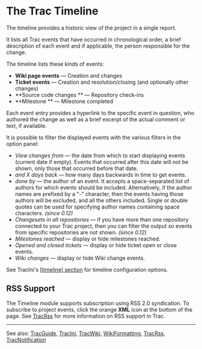 # The Trac Timeline






The timeline provides a historic view of the project in a single report.



It lists all Trac events that have occurred in chronological order, a
brief description of each event and if applicable, the person responsible for
the change.



The timeline lists these kinds of events:


- **Wiki page events** — Creation and changes
- **Ticket events** — Creation and resolution/closing (and optionally other changes)
- **Source code changes ** — Repository check-ins
- **Milestone ** — Milestone completed


Each event entry provides a hyperlink to the specific event in question, who authored the change as well as
a brief excerpt of the actual comment or text, if available.



It is possible to filter the displayed events with the various filters in the option panel:


- *View changes from* — the date from which to start displaying events (current date if empty). Events that occurred after this date will not be shown, only those that occurred before that date.
- *and X days back* — how many days backwards in time to get events.
- *done by* — the author of an event. It accepts a space-separated list of authors for which events should be included. Alternatively, if the author names are prefixed by a "-" character, then the events having those authors will be excluded, and all the others included. Single or double quotes can be used for specifying author names containing space characters. *(since 0.12)*
- *Changesets in all repositories* — if you have more than one repository connected to your Trac project, then you can filter the output so events from specific repositories are not shown. *(since 0.12)*
- *Milestones reached* — display or hide milestones reached.
- *Opened and closed tickets* — display or hide ticket open or close events.
- *Wiki changes* — display or hide Wiki change events.


See TracIni's [\[timeline\] section](trac-ini#) for timeline configuration options.


## RSS Support



The Timeline module supports subscription using RSS 2.0 syndication. To subscribe to project events, click the orange **XML** icon at the bottom of the page. See [TracRss](trac-rss) for more information on RSS support in Trac.


---



See also: [TracGuide](trac-guide), [TracIni](trac-ini), [TracWiki](trac-wiki), [WikiFormatting](wiki-formatting), [TracRss](trac-rss), [TracNotification](trac-notification)


